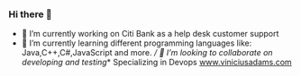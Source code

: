 ### Hi there 👋

- 🔭 I’m currently working on Citi Bank as a help desk customer support
- 🌱 I’m currently learning different programming languages like: Java,C++,C#,JavaScript and more.
  */ 👯 I’m looking to collaborate on developing and testing**
  Specializing in Devops
  www.viniciusadams.com
